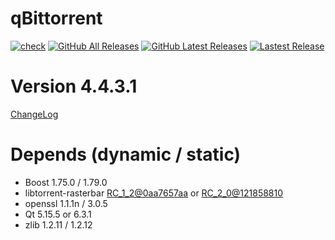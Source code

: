 # qBittorrent
[![check](https://github.com/brvphoenix/auto-build/workflows/CI/badge.svg?branch=master)](https://github.com/brvphoenix/auto-build/actions)
[![GitHub All Releases](https://img.shields.io/github/downloads/brvphoenix/auto-build/total)](https://github.com/brvphoenix/auto-build/releases)
[![GitHub Latest Releases](https://img.shields.io/github/downloads-pre/brvphoenix/auto-build/latest/total)](https://github.com/brvphoenix/auto-build/releases)
[![Lastest Release](https://img.shields.io/github/release/brvphoenix/auto-build.svg?style=flat)](https://github.com/brvphoenix/auto-build/releases)

# Version 4.4.3.1
[ChangeLog](https://github.com/qbittorrent/qBittorrent/blob/v4_4_x/Changelog)

# Depends (dynamic / static)
* Boost 1.75.0 / 1.79.0
* libtorrent-rasterbar [RC_1_2@0aa7657aa](https://github.com/arvidn/libtorrent/commits/RC_1_2?before=0aa7657aaf99bdf1e513e15b57ce8d938de098a5+35&branch=RC_1_2) or [RC_2_0@121858810](https://github.com/arvidn/libtorrent/commits/RC_2_0?before=1218588101a9908351b7ac6258ca0a8a7311aa21+35&branch=RC_2_0)
* openssl 1.1.1n / 3.0.5
* Qt 5.15.5 or 6.3.1
* zlib 1.2.11 / 1.2.12

